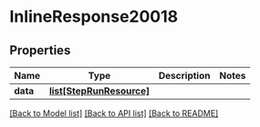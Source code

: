 # InlineResponse20018

## Properties
Name | Type | Description | Notes
------------ | ------------- | ------------- | -------------
**data** | [**list[StepRunResource]**](StepRunResource.md) |  | 

[[Back to Model list]](../README.md#documentation-for-models) [[Back to API list]](../README.md#documentation-for-api-endpoints) [[Back to README]](../README.md)

